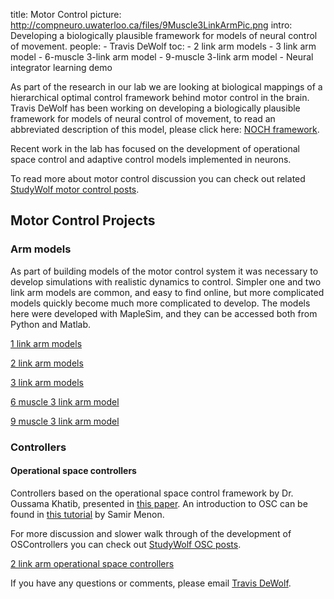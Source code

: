 title: Motor Control
picture: http://compneuro.uwaterloo.ca/files/9Muscle3LinkArmPic.png
intro: Developing a biologically plausible framework for models of neural control of movement.
people:
    - Travis DeWolf
toc:
    - 2 link arm models
    - 3 link arm model
    - 6-muscle 3-link arm model
    - 9-muscle 3-link arm model
    - Neural integrator learning demo

<!--[Relevant publications]() from the lab on motor control.-->

As part of the research in our lab we are looking at biological mappings of a hierarchical optimal control framework behind motor control in the brain. Travis DeWolf has been working on developing a biologically plausible framework for models of neural control of movement, to read an abbreviated description of this model, please click here: [NOCH framework](http://compneuro.uwaterloo.ca/files/NOCH-1.pdf).

Recent work in the lab has focused on the development of operational space control and adaptive control models implemented in neurons.

To read more about motor control discussion you can check out related [StudyWolf motor control posts](http://studywolf.wordpress.com/category/motor-control/).

## **Motor Control Projects**

### **Arm models**

As part of building models of the motor control system it was necessary to develop simulations with realistic dynamics to control. Simpler one and two link arm models are common, and easy to find online, but more complicated models quickly become much more complicated to develop. The models here were developed with MapleSim, and they can be accessed both from Python and Matlab.

[1 link arm models](motor-control/1-link-arm-models.html)

[2 link arm models](motor-control/2-link-arm-models.html)

[3 link arm models](motor-control/3-link-arm-models.html)

[6 muscle 3 link arm model](motor-control/6-muscle-3-link-arm-model.html)

[9 muscle 3 link arm model](motor-control/9-muscle-3-link-arm-model.html)

### **Controllers**

#### **Operational space controllers**

Controllers based on the operational space control framework by Dr. Oussama Khatib, presented in [this paper](http://cs.stanford.edu/groups/manips/images/pdfs/Khatib_1987_IJRA.pdf). An introduction to OSC can be found in [this tutorial](http://www.stanford.edu/~smenon/code/rppbot/MathTutorial_01_RPPBot.htm) by Samir Menon. 

For more discussion and slower walk through of the development of OSControllers you can check out [StudyWolf OSC posts](http://studywolf.wordpress.com/category/robotics/).


[2 link arm operational space controllers](motor-control/2-link-arm-osc-controllers)

<!--#### **Adaptive controllers**

Adaptive controllers that are able to learn the dynamics and kinematics of the system being controlled

[2 link arm adaptive controllers](motor-control/2-link-arm-adaptive-controllers)-->

If you have any questions or comments, please email
[Travis DeWolf](http://compneuro.uwaterloo.ca/people/travis-dewolf.html).
